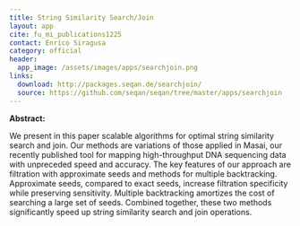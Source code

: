 ```yaml
---
title: String Similarity Search/Join
layout: app
cite: fu_mi_publications1225
contact: Enrico Siragusa
category: official
header:
  app_image: /assets/images/apps/searchjoin.png
links:
  download: http://packages.seqan.de/searchjoin/
  source: https://github.com/seqan/seqan/tree/master/apps/searchjoin
---
```


**Abstract:**

We present in this paper scalable algorithms for optimal string similarity search and join. Our methods are variations
of those applied in Masai, our recently published tool for mapping high-throughput DNA sequencing data with unpreceded
speed and accuracy. The key features of our approach are filtration with approximate seeds and methods for multiple
backtracking. Approximate seeds, compared to exact seeds, increase filtration specificity while preserving sensitivity.
Multiple backtracking amortizes the cost of searching a large set of seeds. Combined together, these two methods
significantly speed up string similarity search and join operations.
